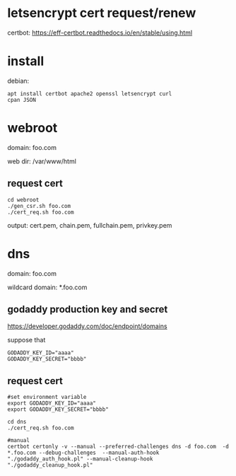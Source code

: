 # letsencrypt cert request/renew 

certbot: https://eff-certbot.readthedocs.io/en/stable/using.html

# install

debian:

    apt install certbot apache2 openssl letsencrypt curl
    cpan JSON

# webroot

domain: foo.com

web dir: /var/www/html

## request cert

    cd webroot
    ./gen_csr.sh foo.com
    ./cert_req.sh foo.com

output:
    cert.pem, chain.pem, fullchain.pem, privkey.pem

    
# dns

domain: foo.com

wildcard domain: *.foo.com

## godaddy production key and secret

https://developer.godaddy.com/doc/endpoint/domains

suppose that 

    GODADDY_KEY_ID="aaaa"
    GODADDY_KEY_SECRET="bbbb"

## request cert
    
    #set environment variable
    export GODADDY_KEY_ID="aaaa"
    export GODADDY_KEY_SECRET="bbbb"

    cd dns
    ./cert_req.sh foo.com

    #manual
    certbot certonly -v --manual --preferred-challenges dns -d foo.com  -d *.foo.com --debug-challenges  --manual-auth-hook "./godaddy_auth_hook.pl" --manual-cleanup-hook "./godaddy_cleanup_hook.pl"
